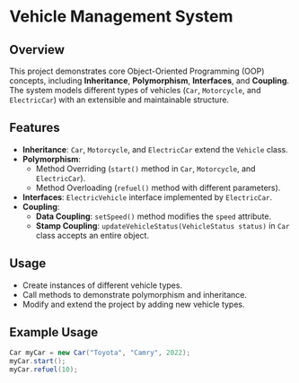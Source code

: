 # Vehicle Management System

## Overview
This project demonstrates core Object-Oriented Programming (OOP) concepts, including **Inheritance**, **Polymorphism**, **Interfaces**, and **Coupling**. The system models different types of vehicles (`Car`, `Motorcycle`, and `ElectricCar`) with an extensible and maintainable structure.

## Features
- **Inheritance**: `Car`, `Motorcycle`, and `ElectricCar` extend the `Vehicle` class.
- **Polymorphism**:
  - Method Overriding (`start()` method in `Car`, `Motorcycle`, and `ElectricCar`).
  - Method Overloading (`refuel()` method with different parameters).
- **Interfaces**: `ElectricVehicle` interface implemented by `ElectricCar`.
- **Coupling**:
  - **Data Coupling**: `setSpeed()` method modifies the `speed` attribute.
  - **Stamp Coupling**: `updateVehicleStatus(VehicleStatus status)` in `Car` class accepts an entire object.


## Usage
- Create instances of different vehicle types.
- Call methods to demonstrate polymorphism and inheritance.
- Modify and extend the project by adding new vehicle types.

## Example Usage
```java
Car myCar = new Car("Toyota", "Camry", 2022);
myCar.start();
myCar.refuel(10);
```



